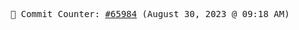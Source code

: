 <p align="center">
    <samp>
        📮 Commit Counter: <a href="https://github.com/Javascript-void0/Javascript-void0/commits/main">#65984</a> (August 30, 2023 @ 09:18 AM)
    </samp>
</p>